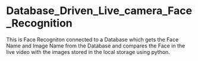 # Database_Driven_Live_camera_Face_Recognition
This is Face Recogniton connected to a Database which gets the Face Name and Image Name from the Database and compares the Face in the live video with the images stored in the local storage using python. 
<img src="" class="img-responsive" alt=""> </div>
